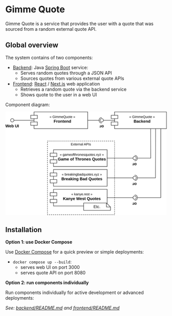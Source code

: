 # Gimme Quote

Gimme Quote is a service that provides the user with a quote that was sourced from a random external quote API.

## Global overview

The system contains of two components:

- [Backend](./backend): Java [Spring Boot](https://spring.io/projects/spring-boot) service:
  - Serves random quotes through a JSON API
  - Sources quotes from various external quote APIs
- [Frontend](./frontend): [React](https://react.dev/) / [Next.js](https://nextjs.org/) web application
  - Retrieves a random quote via the backend service
  - Shows quote to the user in a web UI

Component diagram:

![Component diagram](./documentation/component_diagram.svg)

## Installation

**Option 1: use Docker Compose**

Use [Docker Compose](https://docs.docker.com/compose/) for a quick preview or simple deployments:
- `docker compose up --build`:
  - serves web UI on port 3000
  - serves quote API on port 8080

**Option 2: run components individually**

Run components individually for active development or advanced deployments:

*See: [backend/README.md](./backend/README.md) and [frontend/README.md](./frontend/README.md)*
